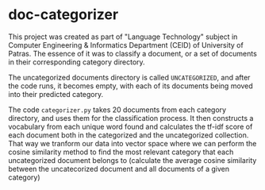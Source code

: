 # doc-categorizer
This project was created as part of "Language Technology" subject in Computer Engineering & Informatics Department (CEID) of University of Patras. The essence of it was to classify a document, or a set of documents in their corresponding category directory.

The uncategorized documents directory is called `UNCATEGORIZED`, and after the code runs, it becomes empty, with each of its documents being moved into their predicted category.

The code `categorizer.py` takes 20 documents from each category directory, and uses them for the classification process. It then constructs a vocabulary from each unique word found and calculates the tf-idf score of each document both in the categorized and the uncategorized collection. That way we tranform our data into vector space where we can perform the cosine similarity method to find the most relevant category that each uncategorized document belongs to (calculate the average cosine similarity between the uncatecorized document and all documents of a given category)
